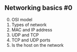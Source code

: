 ## Networking basics #0

0. OSI model
1. Types of network
2. MAC and IP address
3. UDP and TCP
4. TCP and UDP ports
5. Is the host on the network
